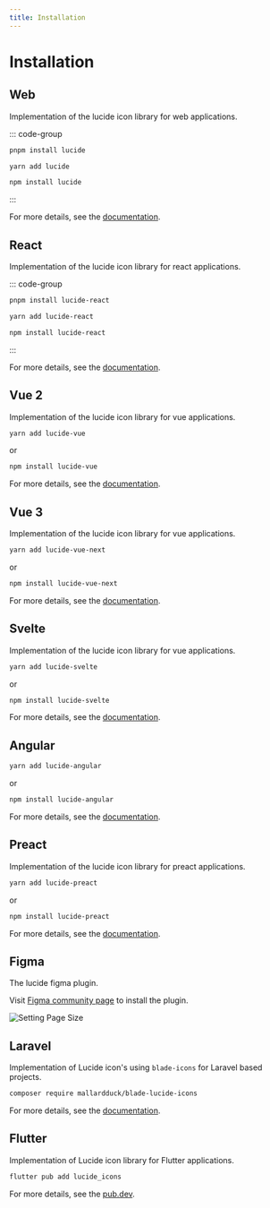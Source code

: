 ```yaml
---
title: Installation
---
```


# Installation

## Web

Implementation of the lucide icon library for web applications.

::: code-group

```sh [pnpm]
pnpm install lucide
```

```sh [yarn]
yarn add lucide
```

```sh [npm]
npm install lucide
```

:::

For more details, see the [documentation](packages/lucide.md).

## React

Implementation of the lucide icon library for react applications.

::: code-group

```sh [pnpm]
pnpm install lucide-react
```

```sh [yarn]
yarn add lucide-react
```

```sh [npm]
npm install lucide-react
```

:::

For more details, see the [documentation](packages/lucide-react.md).

## Vue 2

Implementation of the lucide icon library for vue applications.

```bash
yarn add lucide-vue
```

or

```sh
npm install lucide-vue
```

For more details, see the [documentation](packages/lucide-vue.md).

## Vue 3

Implementation of the lucide icon library for vue applications.

```bash
yarn add lucide-vue-next
```

or

```sh
npm install lucide-vue-next
```

For more details, see the [documentation](packages/lucide-vue-next.md).

## Svelte

Implementation of the lucide icon library for vue applications.

```bash
yarn add lucide-svelte
```

or

```sh
npm install lucide-svelte
```

For more details, see the [documentation](packages/lucide-svelte.md).

## Angular

```bash
yarn add lucide-angular
```

or

```sh
npm install lucide-angular
```

For more details, see the [documentation](packages/lucide-angular.md).

## Preact

Implementation of the lucide icon library for preact applications.

```bash
yarn add lucide-preact
```

or

```sh
npm install lucide-preact
```

For more details, see the [documentation](packages/lucide-preact.md).

## Figma

The lucide figma plugin.

Visit [Figma community page](https://www.figma.com/community/plugin/939567362549682242/Lucide-Icons) to install the plugin.

![Setting Page Size](https://www.figma.com/community/plugin/939567362549682242/thumbnail 'Figma Lucide Cover')

## Laravel

Implementation of Lucide icon's using `blade-icons` for Laravel based projects.

```bash
composer require mallardduck/blade-lucide-icons
```

For more details, see the [documentation](https://github.com/mallardduck/blade-lucide-icons/blob/main/README.md).

## Flutter

Implementation of Lucide icon library for Flutter applications.

```bash
flutter pub add lucide_icons
```

For more details, see the [pub.dev](https://pub.dev/packages/lucide_icons).
